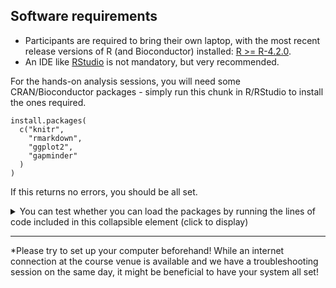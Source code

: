## Software requirements

* Participants are required to bring their own laptop, with the most recent release versions of R (and Bioconductor) installed: [R >= R-4.2.0](https://cran.r-project.org/).
* An IDE like [RStudio](https://www.rstudio.com/products/rstudio/download/) is not mandatory, but very recommended.

For the hands-on analysis sessions, you will need some CRAN/Bioconductor packages - simply run this chunk in R/RStudio to install the ones required.

```
install.packages(
  c("knitr",
    "rmarkdown",
    "ggplot2",
    "gapminder"
  )
)
```

If this returns no errors, you should be all set.

<details>
<summary>
You can test whether you can load the packages by running the lines of code included in this collapsible element (click to display)
</summary>

```
library("knitr")
library("rmarkdown")
library("ggplot2")
library("gapminder")
```

</details>

<hr>

*Please try to set up your computer beforehand! While an internet connection at the course venue is available and we have a troubleshooting session on the same day, it might be beneficial to have your system all set!
